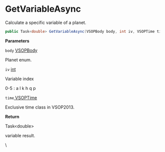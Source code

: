 # GetVariableAsync

Calculate a specific variable of a planet.

```csharp
public Task<double> GetVariableAsync(VSOPBody body, int iv, VSOPTime time)
```

**Parameters**

`body` [VSOPBody](../enums.md#fields)

Planet enum.



`iv`  [int](https://learn.microsoft.com/en-us/dotnet/api/system.int32?view=net-9.0)

Variable index

0-5 : a l k h q p



`time`[ VSOPTime](../vsoptime-class.md)

Exclusive time class in VSOP2013.



**Return**

Task\<double>

variable result.

\
